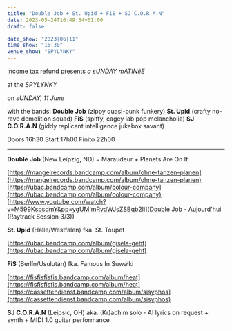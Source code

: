 ```yaml
---
title: "Double Job + St. Upid + FiS + SJ C.O.R.A.N"
date: 2023-05-24T16:49:34+01:00
draft: false

date_show: "2023|06|11"
time_show: "16:30"
venue_show: "SPYLYNKY"
---
```


income tax refund presents
*a sUNDAY mATINéE*

at the 
*SPYLYNKY*

on
*sUNDAY, 11 June*

with the bands:
**Double Job** (zippy quasi-punk funkery)
**St. Upid** (crafty no-rave demolition squad)
**FiS** (spiffy, cagey lab pop melancholia)
**SJ C.O.R.A.N** (giddy replicant intelligence jukebox savant)

<!-- ![Double Job + St. Upid + FiS + SJ C.O.R.A.N](../../posters/2023-06-11.jpg) -->

Doors 16h30
Start 17h00
Finito 22h00

----


**Double Job** (New Leipzig, ND)
= Maraudeur + Planets Are On It 

[https://mangelrecords.bandcamp.com/album/ohne-tanzen-planen](https://mangelrecords.bandcamp.com/album/ohne-tanzen-planen)
[https://ubac.bandcamp.com/album/colour-company](https://ubac.bandcamp.com/album/colour-company)
[https://www.youtube.com/watch?v=M599KspsdmY&pp=ygUMImRvdWJsZSBqb2Ii](Double Job - Aujourd'hui (Raytrack Session 3/3))


**St. Upid** (Halle/Westfalen)
fka. St. Toupet

[https://ubac.bandcamp.com/album/gisela-geht](https://ubac.bandcamp.com/album/gisela-geht)


**FiS** (Berlín/Usulután)
fka. Famous In Suwałki

[https://fisfisfisfis.bandcamp.com/album/heat](https://fisfisfisfis.bandcamp.com/album/heat)
[https://cassettendienst.bandcamp.com/album/sisyphos](https://cassettendienst.bandcamp.com/album/sisyphos)


**SJ C.O.R.A.N** (Leipsic, OH)
aka. (Kr)achim solo - AI lyrics on request + synth + MIDI 1.0 guitar performance
